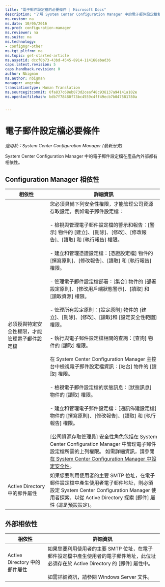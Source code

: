 ```yaml
---
title: "電子郵件設定檔的必要條件 | Microsoft Docs"
description: "了解 System Center Configuration Manager 中的電子郵件設定檔和其產品內外部的相依性。"
ms.custom: na
ms.date: 10/06/2016
ms.prod: configuration-manager
ms.reviewer: na
ms.suite: na
ms.technology:
- configmgr-other
ms.tgt_pltfrm: na
ms.topic: get-started-article
ms.assetid: dccf0b73-43bd-4545-8914-114168ebad36
caps.latest.revision: 5
caps.handback.revision: 0
author: Nbigman
ms.author: nbigman
manager: angrobe
translationtype: Human Translation
ms.sourcegitcommit: 0fa837c68eb073d2ceaf48c938137a94141a102e
ms.openlocfilehash: bdb7f78480f73bc4559c4ff49ecb7b047581780a


---
```

# <a name="email-profile-prerequisites"></a>電子郵件設定檔必要條件

*適用於：System Center Configuration Manager (最新分支)*

System Center Configuration Manager 中的電子郵件設定檔在產品內外部都有相依性。  

## <a name="configuration-manager-dependencies"></a>Configuration Manager 相依性  

|相依性|詳細資訊|  
|----------------|----------------------|  
|必須授與特定安全性權限，才能管理電子郵件設定檔|您必須具備下列安全性權限，才能管理公司資源存取設定，例如電子郵件設定檔：<br /><br /> - 檢視與管理電子郵件設定檔的警示和報告：[警示] 物件的 [建立]、[刪除]、[修改]、[修改報告]、[讀取] 和 [執行報告] 權限。<br /><br /> - 建立和管理憑證設定檔：[憑證設定檔] 物件的 [撰寫原則]、[修改報告]、[讀取] 和 [執行報告] 權限。<br /><br /> - 管理電子郵件設定檔部署：[集合] 物件的 [部署設定原則]、[修改用戶端狀態警示]、[讀取] 和 [讀取資源] 權限。<br /><br /> - 管理所有設定原則：[設定原則] 物件的 [建立]、[刪除]、[修改]、[讀取]和 [設定安全性範圍] 權限。<br /><br /> - 執行與電子郵件設定檔相關的查詢：[查詢] 物件的 [讀取] 權限。<br /><br /> 在 System Center Configuration Manager 主控台中檢視電子郵件設定檔資訊：[站台] 物件的 [讀取] 權限。<br /><br /> - 檢視電子郵件設定檔的狀態訊息：[狀態訊息] 物件的 [讀取] 權限。<br /><br /> - 建立和管理電子郵件設定檔：[通訊佈建設定檔] 物件的 [撰寫原則]、[修改報告]、[讀取] 和 [執行報告] 權限。<br /><br /> [公司資源存取管理員] 安全性角色包括在 System Center Configuration Manager 中管理電子郵件設定檔所需的上列權限。 如需詳細資訊，請參閱[在 System Center Configuration Manager 中設定安全性](../../core/plan-design/security/configure-security.md)。|  
|Active Directory 中的郵件屬性|如果您要利用使用者的主要 SMTP 位址，在電子郵件設定檔中產生使用者電子郵件地址，則必須設定 System Center Configuration Manager 使用者探索，以從 Active Directory 探索 [郵件] 屬性 (這是預設設定)。|  

## <a name="external-dependencies"></a>外部相依性  

|相依性|詳細資訊|  
|----------------|----------------------|  
|Active Directory 中的郵件屬性|如果您要利用使用者的主要 SMTP 位址，在電子郵件設定檔中產生使用者的電子郵件地址，此位址必須存在於 Active Directory 的 [郵件] 屬性中。<br /><br /> 如需詳細資訊，請參閱 Windows Server 文件。|



<!--HONumber=Jan17_HO4-->


